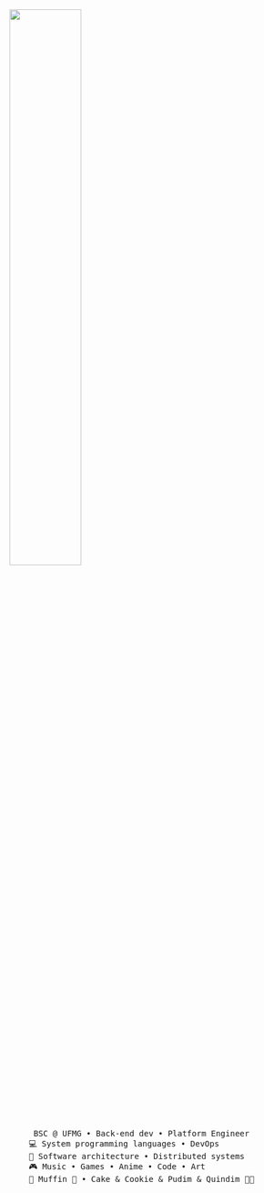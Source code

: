   <img height="50%" width="auto" src ="https://github-readme-stats.vercel.app/api/top-langs/?username=raay67&layout=compact&hide_border=true&theme=darcula&bg_color=0000000&title_color=363f48&text_color=363f48&langs_count=6&hide=jupyter%20notebook,tex,css,php&exclude_repo=Pacman-AI%22">
<pre>
     BSC @ UFMG • Back-end dev • Platform Engineer
    💻 System programming languages • DevOps 
    📖 Software architecture • Distributed systems
    🎮 Music • Games • Anime • Code • Art
    🐾 Muffin 🐰 • Cake & Cookie & Pudim & Quindim 🐤🐥
</pre>

